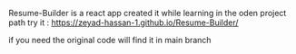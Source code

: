 Resume-Builder is a react app created it while learning in the oden project path
try it :
https://zeyad-hassan-1.github.io/Resume-Builder/

if you need the original code will find it in main branch
